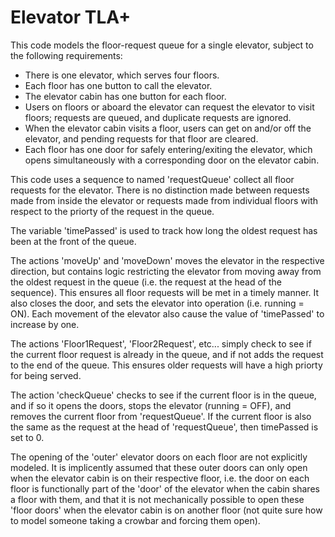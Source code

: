# Elevator TLA+

This code models the floor-request queue for a single elevator, subject to the following requirements:  

- There is one elevator, which serves four floors.  
- Each floor has one button to call the elevator.  
- The elevator cabin has one button for each floor.  
- Users on floors or aboard the elevator can request the elevator to visit floors; requests are queued, and duplicate requests are ignored.  
- When the elevator cabin visits a floor, users can get on and/or off the elevator, and pending requests for that floor are cleared.  
- Each floor has one door for safely entering/exiting the elevator, which opens simultaneously with a corresponding door on the elevator cabin.  

This code uses a sequence to named 'requestQueue' collect all floor requests for the elevator. There is no distinction made between requests made from inside the elevator or requests made from individual floors with respect to the priorty of the request in the queue.  

The variable 'timePassed' is used to track how long the oldest request has been at the front of the queue.  

The actions 'moveUp' and 'moveDown' moves the elevator in the respective direction, but contains logic restricting the elevator from moving away from the oldest request in the queue (i.e. the request at the head of the sequence). This ensures
all floor requests will be met in a timely manner. It also closes the door, and sets the elevator into operation (i.e. running = ON). Each movement of the elevator also cause the value of 'timePassed' to increase by one.  

The actions 'Floor1Request', 'Floor2Request', etc... simply check to see if the current floor request is already in the queue, and if not adds the request to the end of the queue. This ensures older requests will have a high priorty for being served. 
   
The action 'checkQueue' checks to see if the current floor is in the queue, and if so it opens the doors, stops the elevator (running = OFF), and removes the current floor from 'requestQueue'. If the current floor is also the same as the request at the head of 'requestQueue', then timePassed is set to 0.  

The opening of the 'outer' elevator doors on each floor are not explicitly modeled. It is implicently assumed that these outer doors can only open when the elevator cabin is on their respective floor, i.e. the door on each floor is functionally part of the 'door' of the elevator when the cabin shares a floor with them, and that it is not mechanically possible to open these 'floor doors' when the elevator cabin is on another floor (not quite sure how to model someone taking a crowbar and forcing them open).  



